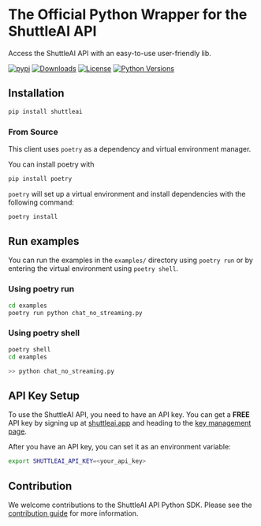 # The Official Python Wrapper for the ShuttleAI API

Access the ShuttleAI API with an easy-to-use user-friendly lib.

[![pypi](https://img.shields.io/pypi/v/shuttleai.svg?color=blue)](https://pypi.org/project/shuttleai/)
[![Downloads](https://pepy.tech/badge/shuttleai)](https://pepy.tech/project/shuttleai)
[![License](https://img.shields.io/pypi/l/shuttleai.svg)](https://pypi.org/project/shuttleai/)
[![Python Versions](https://img.shields.io/pypi/pyversions/shuttleai.svg)](https://pypi.org/project/shuttleai/)

## Installation

```sh
pip install shuttleai
```

### From Source

This client uses `poetry` as a dependency and virtual environment manager.

You can install poetry with

```bash
pip install poetry
```

`poetry` will set up a virtual environment and install dependencies with the following command:

```bash
poetry install
```

## Run examples

You can run the examples in the `examples/` directory using `poetry run` or by entering the virtual environment using `poetry shell`.

### Using poetry run

```bash
cd examples
poetry run python chat_no_streaming.py
```

### Using poetry shell

```bash
poetry shell
cd examples

>> python chat_no_streaming.py
```

## API Key Setup

To use the ShuttleAI API, you need to have an API key. 
You can get a **FREE** API key by signing up at 
[shuttleai.app](https://shuttleai.app) and heading to 
the [key management page](https://shuttleai.app/keys).

After you have an API key, you can set it as an environment variable:

```bash
export SHUTTLEAI_API_KEY=<your_api_key>
```


## Contribution
We welcome contributions to the ShuttleAI API Python SDK.
Please see the [contribution guide](CONTRIBUTING.md) for more information.
